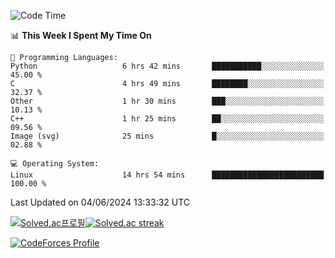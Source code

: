 
<!--START_SECTION:waka-->
![Code Time](http://img.shields.io/badge/Code%20Time-3%2C502%20hrs%2042%20mins-blue)

📊 **This Week I Spent My Time On** 

```text
💬 Programming Languages: 
Python                   6 hrs 42 mins       ███████████░░░░░░░░░░░░░░   45.00 % 
C                        4 hrs 49 mins       ████████░░░░░░░░░░░░░░░░░   32.37 % 
Other                    1 hr 30 mins        ███░░░░░░░░░░░░░░░░░░░░░░   10.13 % 
C++                      1 hr 25 mins        ██░░░░░░░░░░░░░░░░░░░░░░░   09.56 % 
Image (svg)              25 mins             █░░░░░░░░░░░░░░░░░░░░░░░░   02.88 % 

💻 Operating System: 
Linux                    14 hrs 54 mins      █████████████████████████   100.00 % 
```


 Last Updated on 04/06/2024 13:33:32 UTC
<!--END_SECTION:waka-->


[![Solved.ac프로필](http://mazassumnida.wtf/api/generate_badge?boj=hckim96)](https://solved.ac/hckim96)[![Solved.ac streak](http://mazandi.herokuapp.com/api?handle=hckim96&theme=dark)](https://solved.ac/hckim96)


[![CodeForces Profile](https://cf.leed.at?id=hckim96)](https://codeforces.com/profile/hckim96)


